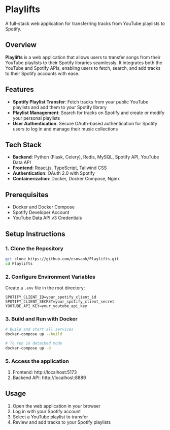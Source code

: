 # Playlifts

A full-stack web application for transferring tracks from YouTube playlists to Spotify.

## Overview

**Playlifts** is a web application that allows users to transfer songs from their YouTube playlists to their Spotify libraries seamlessly. It integrates both the YouTube and Spotify APIs, enabling users to fetch, search, and add tracks to their Spotify accounts with ease.

## Features

- **Spotify Playlist Transfer**: Fetch tracks from your public YouTube playlists and add them to your Spotify library
- **Playlist Management**: Search for tracks on Spotify and create or modify your personal playlists
- **User Authentication**: Secure OAuth-based authentication for Spotify users to log in and manage their music collections

## Tech Stack

- **Backend**: Python (Flask, Celery), Redis, MySQL, Spotify API, YouTube Data API
- **Frontend**: React.js, TypeScript, Tailwind CSS
- **Authentication**: OAuth 2.0 with Spotify
- **Containerization**: Docker, Docker Compose, Nginx

## Prerequisites

- Docker and Docker Compose
- Spotify Developer Account
- YouTube Data API v3 Credentials

## Setup Instructions

### 1. Clone the Repository

```bash
git clone https://github.com/esosaoh/Playlifts.git
cd Playlifts
```

### 2. Configure Environment Variables

Create a `.env` file in the root directory:

```plaintext
SPOTIFY_CLIENT_ID=your_spotify_client_id
SPOTIFY_CLIENT_SECRET=your_spotify_client_secret
YOUTUBE_API_KEY=your_youtube_api_key
```

### 3. Build and Run with Docker

```bash
# Build and start all services
docker-compose up --build

# To run in detached mode
docker-compose up -d
```

### 5. Access the application

1. Frontend: http://localhost:5173
2. Backend API: http://localhost:8889

## Usage

1. Open the web application in your browser
2. Log in with your Spotify account
3. Select a YouTube playlist to transfer
4. Review and add tracks to your Spotify playlists
